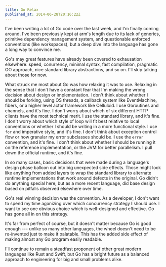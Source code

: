 ```yaml
---
title: Go Relax
published_at: 2014-06-28T20:16:22Z
---
```


I've been writing a lot of Go code over the last week, and I'm finally coming around. I've been previously kept at arm's length due to its lack of generics, primitive dependency management system, and questionable enforced conventions (like workspaces), but a deep dive into the language has gone a long way to convince me.

Go's may great features have already been covered to exhausation elsewhere: speed, conurrency, minimal syntax, fast compilation, pragmatic OO approach, nice standard library abstractions, and so on. I'll skip talking about those for now.

What struck me most about Go was how relaxing it was to use. Relaxing in the sense that I don't have a constant fear that I'm making the wrong decision about design or implementation. I don't think about whether I should be forking, using OS threads, a callback system like EventMachine, fibers, or a higher level actor framework like Celluloid. I use Goroutines and channels, and it's fine. I don't worry about which of six different HTTP clients have the most technical merit. I use the standard library, and it's fine. I don't worry about which style of loop will fit best relative to local conventions or whether I should be writing in a more functional style. I use `for` and imperative style, and it's fine. I don't think about exception control flow or how granular my error subclasses should be. I use the `error` convention, and it's fine. I don't think about whether I should be running it on the reference implementation, or the JVM for better parallelism. I pull down the official runtime, and it's fine.

In so many cases, basic decisions that were made during a language's design phase balloon out into big unexpected side effects. Those might look like anything from added layers to wrap the standard library to alternate runtime implementations that work around defects in the original. Go didn't do anything special here, but as a more recent language, did base design based on pitfalls observed elsewhere over time.

Go's real winning decision was the convention. As a developer, I don't want to spend my time agonizing over which concurrency strategy I should use. I want to see one obvious choice which is well-designed and effective. Go has gone all in on this strategy.

It's far from perfect of course, but it doesn't matter because Go is good enough --- unlike so many other languages, the wheel doesn't need to be re-invented just to make it palatable. This has the added side effect of making almost any Go program easily readable.

I'll continue to remain a steadfast proponent of other great modern languages like Rust and Swift, but Go has a bright future as a balanced approach to engineering for big and small problems alike.
